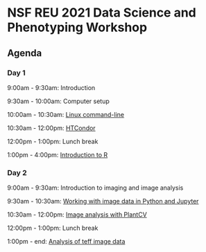 # NSF REU 2021 Data Science and Phenotyping Workshop

## Agenda

### Day 1

9:00am - 9:30am: Introduction

9:30am - 10:00am: Computer setup

10:00am - 10:30am: [Linux command-line](./linux/)

10:30am - 12:00pm: [HTCondor](./htcondor/)

12:00pm - 1:00pm: Lunch break

1:00pm - 4:00pm: [Introduction to R](./intro_R/)

### Day 2

9:00am - 9:30am: Introduction to imaging and image analysis

9:30am - 10:30am: [Working with image data in Python and Jupyter](./intro_to_image_data)

10:30am - 12:00pm: [Image analysis with PlantCV](./image_analysis_plantcv/)

12:00pm - 1:00pm: Lunch break

1:00pm - end: [Analysis of teff image data](./analysis_of_teff_image_data/)
